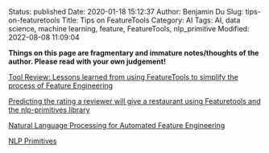 Status: published
Date: 2020-01-18 15:12:37
Author: Benjamin Du
Slug: tips-on-featuretools
Title: Tips on FeatureTools
Category: AI
Tags: AI, data science, machine learning, feature, FeatureTools, nlp_primitive
Modified: 2022-08-08 11:09:04

**Things on this page are fragmentary and immature notes/thoughts of the author. Please read with your own judgement!**

[Tool Review: Lessons learned from using FeatureTools to simplify the process of Feature Engineering](https://medium.com/dataexplorations/tool-review-can-featuretools-simplify-the-process-of-feature-engineering-5d165100b0c3)

[Predicting the rating a reviewer will give a restaurant using Featuretools and the nlp-primitives library](https://github.com/FeatureLabs/predict-restaurant-rating/blob/master/predict-restaurant-rating.ipynb)

[Natural Language Processing for Automated Feature Engineering](https://blog.featurelabs.com/natural-language-processing-featuretools/)

[NLP Primitives](https://github.com/FeatureLabs/nlp_primitives)
